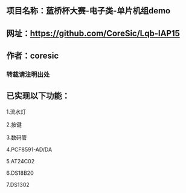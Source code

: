 ## 项目名称：蓝桥杯大赛-电子类-单片机组demo

## 网址：https://github.com/CoreSic/Lqb-IAP15

## 作者：coresic

### 转载请注明出处

## 已实现以下功能：

1.流水灯

2.按键

3.数码管

4.PCF8591-AD/DA

5.AT24C02

6.DS18B20

7.DS1302

